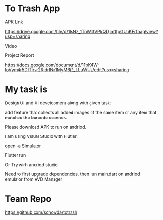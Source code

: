 # To Trash App


APK Link

https://drive.google.com/file/d/1lsNz_1TnWl3VPkQDjim1tpGUuKFrfaag/view?usp=sharing

Video



Project Report

https://docs.google.com/document/d/11bK4W-IoVym4r5DITirvr2RidrlNn1MyM6jZ_LLuWUs/edit?usp=sharing




# My task is

Design UI and UI development along with given task:

add feature that collects all added images of the same item or any item that matches the barcode scanner..


Please download APK to run on andriod.


I am using Visual Studio with Flutter.

open -a Simulator

Flutter run

Or Try wirh andriod studio 

Need to first upgrade dependencies. then run main.dart on andriod emulator from AVD Manager


# Team Repo

https://github.com/schowda/totrash
